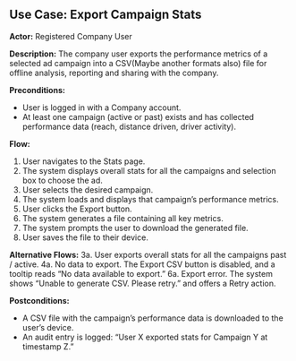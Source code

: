 ## Use Case: Export Campaign Stats

**Actor:** Registered Company User

**Description:** The company user exports the performance metrics of a selected ad campaign 
into a CSV(Maybe another formats also) file for offline analysis, reporting and sharing with the company.

**Preconditions:**
- User is logged in with a Company account.
- At least one campaign (active or past) exists and has collected performance data (reach, distance driven, driver activity).

**Flow:**
1. User navigates to the Stats page.
2. The system displays overall stats for all the campaigns and selection box to choose the ad.
3. User selects the desired campaign.
4. The system loads and displays that campaign’s performance metrics.
5. User clicks the Export button.
6. The system generates a file containing all key metrics.
7. The system prompts the user to download the generated file.
8. User saves the file to their device.

**Alternative Flows:**
3a. User exports overall stats for all the campaigns past / active.
4a. No data to export. The Export CSV button is disabled, and a tooltip reads “No data available to export.”
6a. Export error. The system shows “Unable to generate CSV. Please retry.” and offers a Retry action.

**Postconditions:**
- A CSV file with the campaign’s performance data is downloaded to the user’s device.
- An audit entry is logged: “User X exported stats for Campaign Y at timestamp Z.”

